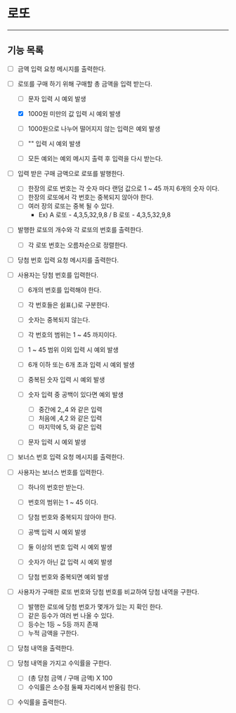 # 로또

----

## 기능 목록

- [ ] 금액 입력 요청 메시지를 출력한다.
- [ ] 로또를 구매 하기 위해 구매할 총 금액을 입력 받는다.
  - [ ] 문자 입력 시 예외 발생
  - [X] 1000원 미만의 값 입력 시 예외 발생
  - [ ] 1000원으로 나누어 떨어지지 않는 입력은 예외 발생
  - [ ] "" 입력 시 예외 발생
  - [ ] 모든 예외는 예외 메시지 출력 후 입력을 다시 받는다.


- [ ] 입력 받은 구매 금액으로 로또를 발행한다.
  - [ ] 한장의 로또 번호는 각 숫자 마다 랜덤 값으로 1 ~ 45 까지 6개의 숫자 이다.
  - [ ] 한장의 로또에서 각 번호는 중복되지 않아야 한다.
  - [ ] 여러 장의 로또는 중복 될 수 있다.
    - Ex) A 로또 - 4,3,5,32,9,8 / B 로또 - 4,3,5,32,9,8

- [ ] 발행한 로또의 개수와 각 로또의 번호를 출력한다.
  - [ ] 각 로또 번호는 오름차순으로 정렬한다.


- [ ] 당첨 번호 입력 요청 메시지를 출력한다.
- [ ] 사용자는 당첨 번호를 입력한다.
  - [ ] 6개의 번호를 입력해야 한다.
  - [ ] 각 번호들은 쉼표(,)로 구분한다.
  - [ ] 숫자는 중복되지 않는다.
  - [ ] 각 번호의 범위는 1 ~ 45 까지이다.
  - [ ] 1 ~ 45 범위 이외 입력 시 예외 발생
  - [ ] 6개 이하 또는 6개 초과 입력 시 예외 발생
  - [ ] 중복된 숫자 입력 시 예외 발생
  - [ ] 숫자 입력 중 공백이 있다면 예외 발생
    - [ ] 중간에 2,,4 와 같은 입력
    - [ ] 처음에 ,4,2 와 같은 입력
    - [ ] 마지막에 5, 와 같은 입력
  - [ ] 문자 입력 시 예외 발생


- [ ] 보너스 번호 입력 요청 메시지를 출력한다.
- [ ] 사용자는 보너스 번호를 입력한다.
  - [ ] 하나의 번호만 받는다.
  - [ ] 번호의 범위는 1 ~ 45 이다.
  - [ ] 당첨 번호와 중복되지 않아야 한다.
  - [ ] 공백 입력 시 예외 발생
  - [ ] 둘 이상의 번호 입력 시 예외 발생
  - [ ] 숫자가 아닌 값 입력 시 예외 발생
  - [ ] 당첨 번호와 중복되면 예외 발생

  
- [ ] 사용자가 구매한 로또 번호와 당첨 번호를 비교하여 당첨 내역을 구한다.
  - [ ] 발행한 로또에 당첨 번호가 몇개가 있는 지 확인 한다.
  - [ ] 같은 등수가 여러 번 나올 수 있다.
  - [ ] 등수는 1등 ~ 5등 까지 존재
  - [ ] 누적 금액을 구한다.
- [ ] 당첨 내역을 출력한다.


- [ ] 당첨 내역을 가지고 수익률을 구한다.
  - [ ] (총 당첨 금액 / 구매 금액) X 100
  - [ ] 수익률은 소수점 둘째 자리에서 반올림 한다.
- [ ] 수익률을 출력한다.
